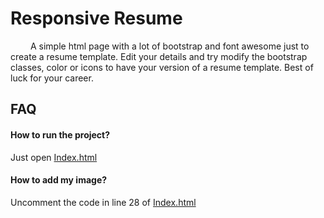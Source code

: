 
# Responsive Resume

&emsp;&emsp; A simple html page with a lot of bootstrap and font awesome just to create a resume template. Edit your details and try modify the bootstrap classes, color or icons to have your version of a resume template. Best of luck for your career.<br /> 

## FAQ

#### How to run the project?
Just open [Index.html](/Index.html)

#### How to add my image?
Uncomment the code in line 28 of [Index.html](/Index.html)

